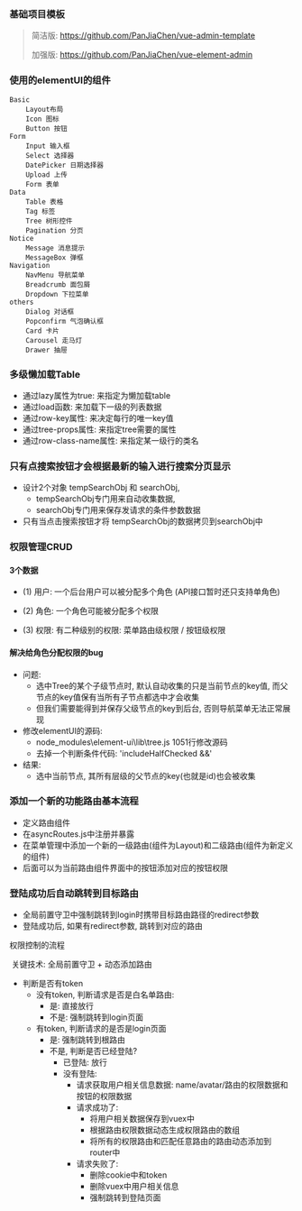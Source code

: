 ### 基础项目模板

> 简洁版: https://github.com/PanJiaChen/vue-admin-template
>
> 加强版: https://github.com/PanJiaChen/vue-element-admin



### 使用的elementUI的组件

```
Basic
	Layout布局
	Icon 图标
	Button 按钮
Form
	Input 输入框
	Select 选择器
	DatePicker 日期选择器
	Upload 上传
	Form 表单
Data
	Table 表格
	Tag 标签
	Tree 树形控件
	Pagination 分页
Notice
	Message 消息提示
	MessageBox 弹框
Navigation
	NavMenu 导航菜单
	Breadcrumb 面包屑
	Dropdown 下拉菜单
others
	Dialog 对话框
	Popconfirm 气泡确认框
	Card 卡片
	Carousel 走马灯
	Drawer 抽屉
```



### 多级懒加载Table

- 通过lazy属性为true: 来指定为懒加载table
- 通过load函数: 来加载下一级的列表数据
- 通过row-key属性: 来决定每行的唯一key值
- 通过tree-props属性: 来指定tree需要的属性
- 通过row-class-name属性: 来指定某一级行的类名



### 只有点搜索按钮才会根据最新的输入进行搜索分页显示

- 设计2个对象 tempSearchObj 和 searchObj,
  -  tempSearchObj专门用来自动收集数据, 
  - searchObj专门用来保存发请求的条件参数数据
- 只有当点击搜索按钮才将 tempSearchObj的数据拷贝到searchObj中



### 权限管理CRUD

#### 3个数据

- (1) 用户: 一个后台用户可以被分配多个角色 (API接口暂时还只支持单角色)

- (2) 角色: 一个角色可能被分配多个权限

- (3) 权限: 有二种级别的权限: 菜单路由级权限 / 按钮级权限

#### 解决给角色分配权限的bug

- 问题: 
  - 选中Tree的某个子级节点时, 默认自动收集的只是当前节点的key值, 而父节点的key值保有当所有子节点都选中才会收集
  - 但我们需要能得到并保存父级节点的key到后台, 否则导航菜单无法正常展现
- 修改elementUI的源码:
  - node_modules\element-ui\lib\tree.js    1051行修改源码
  - 去掉一个判断条件代码: 'includeHalfChecked &&'
- 结果: 
  - 选中当前节点, 其所有层级的父节点的key(也就是id)也会被收集

### 添加一个新的功能路由基本流程

- 定义路由组件
- 在asyncRoutes.js中注册并暴露
- 在菜单管理中添加一个新的一级路由(组件为Layout)和二级路由(组件为新定义的组件)
- 后面可以为当前路由组件界面中的按钮添加对应的按钮权限

### 登陆成功后自动跳转到目标路由

- 全局前置守卫中强制跳转到login时携带目标路由路径的redirect参数
- 登陆成功后, 如果有redirect参数, 跳转到对应的路由



权限控制的流程

​	关键技术: 全局前置守卫 + 动态添加路由

- 判断是否有token
  - 没有token, 判断请求是否是白名单路由:
    - 是: 直接放行
    - 不是: 强制跳转到login页面
  - 有token, 判断请求的是否是login页面
    - 是: 强制跳转到根路由
    - 不是, 判断是否已经登陆?
      - 已登陆: 放行
      - 没有登陆:
        - 请求获取用户相关信息数据: name/avatar/路由的权限数据和按钮的权限数据
        - 请求成功了:
          - 将用户相关数据保存到vuex中
          - 根据路由权限数据动态生成权限路由的数组
          - 将所有的权限路由和匹配任意路由的路由动态添加到router中
        - 请求失败了:
          - 删除cookie中和token
          - 删除vuex中用户相关信息
          - 强制跳转到登陆页面

​	